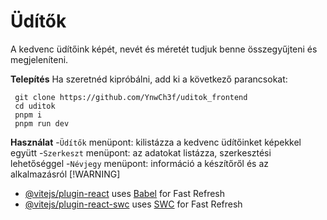 # Üdítők

A kedvenc üdítőink képét, nevét és méretét tudjuk benne összegyűjteni és megjeleníteni.

**Telepítés**
Ha szeretnéd kipróbálni, add ki a következő parancsokat:

``` // szürke dobozban
 git clone https://github.com/YnwCh3f/uditok_frontend
 cd uditok
 pnpm i
 pnpm run dev
 ``` 
**Használat**
 -`Üdítők` menüpont: kilistázza a kedvenc üdítőinket képekkel együtt
 -`Szerkeszt` menüpont: az adatokat listázza, szerkesztési lehetőséggel
 -`Névjegy` menüpont: információ a készítőről és az alkalmazásról
[!WARNING]

- [@vitejs/plugin-react](https://github.com/vitejs/vite-plugin-react/blob/main/packages/plugin-react/README.md) uses [Babel](https://babeljs.io/) for Fast Refresh
- [@vitejs/plugin-react-swc](https://github.com/vitejs/vite-plugin-react-swc) uses [SWC](https://swc.rs/) for Fast Refresh
